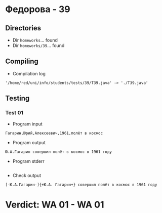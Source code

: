 # Федорова - 39
## Directories
- Dir `homeworks`... found
- Dir `homeworks/39`... found
## Compiling
- Compilation log
```
'/home/red/uni/info/students/tests/39/T39.java' -> './T39.java'

```
## Testing
### Test 01
- Program input
```
Гагарин,Юрий,Алексеевич,1961,полёт в космос

```
- Program output
```
Ю.А.Гагарин совершил полёт в космос в 1961 году

```
- Program stderr
```

```
- Check output
```
[-Ю.А.Гагарин-]{+Ю.А. Гагарин+} совершил полёт в космос в 1961 году

```
# Verdict: **WA 01** - WA 01
